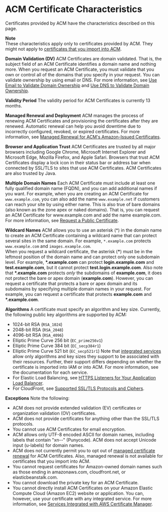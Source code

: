 # ACM Certificate Characteristics<a name="acm-certificate"></a>

Certificates provided by ACM have the characteristics described on this page\.

**Note**  
These characteristics apply only to certificates provided by ACM\. They might not apply to [certificates that you import into ACM](import-certificate.md)\.

**Domain Validation \(DV\)**  <a name="domain-validation"></a>
ACM Certificates are domain validated\. That is, the subject field of an ACM Certificate identifies a domain name and nothing more\. When you request an ACM Certificate, you must validate that you own or control all of the domains that you specify in your request\. You can validate ownership by using email or DNS\. For more information, see [Use Email to Validate Domain Ownership](gs-acm-validate-email.md) and [Use DNS to Validate Domain Ownership](gs-acm-validate-dns.md)\.

**Validity Period**  <a name="validity"></a>
The validity period for ACM Certificates is currently 13 months\.

**Managed Renewal and Deployment**  <a name="renewal"></a>
ACM manages the process of renewing ACM Certificates and provisioning the certificates after they are renewed\. Automatic renewal can help you avoid downtime due to incorrectly configured, revoked, or expired certificates\. For more information, see [Managed Renewal for ACM's Amazon\-Issued Certificates](managed-renewal.md)\.

**Browser and Application Trust**  <a name="browser-trust"></a>
ACM Certificates are trusted by all major browsers including Google Chrome, Microsoft Internet Explorer and Microsoft Edge, Mozilla Firefox, and Apple Safari\. Browsers that trust ACM Certificates display a lock icon in their status bar or address bar when connected by SSL/TLS to sites that use ACM Certificates\. ACM Certificates are also trusted by Java\.

**Multiple Domain Names**  <a name="multiple-domains"></a>
Each ACM Certificate must include at least one fully qualified domain name \(FQDN\), and you can add additional names if you want\. For example, when you are creating an ACM Certificate for `www.example.com`, you can also add the name `www.example.net` if customers can reach your site by using either name\. This is also true of bare domains \(also known as the zone apex or naked domains\)\. That is, you can request an ACM Certificate for www\.example\.com and add the name example\.com\. For more information, see [Request a Public Certificate](gs-acm-request-public.md)\.

**Wildcard Names**  <a name="wildcard"></a>
ACM allows you to use an asterisk \(\*\) in the domain name to create an ACM Certificate containing a wildcard name that can protect several sites in the same domain\. For example, `*.example.com` protects `www.example.com` and `images.example.com`\.  
When you request a wildcard certificate, the asterisk \(**\***\) must be in the leftmost position of the domain name and can protect only one subdomain level\. For example, **\*\.example\.com** can protect **login\.example\.com** and **test\.example\.com**, but it cannot protect **test\.login\.example\.com**\. Also note that **\*\.example\.com** protects *only* the subdomains of **example\.com**, it does not protect the bare or apex domain \(**example\.com**\)\. However, you can request a certificate that protects a bare or apex domain and its subdomains by specifying multiple domain names in your request\. For example, you can request a certificate that protects **example\.com** and **\*\.example\.com**\.

**Algorithms**  <a name="algorithms"></a>
A certificate must specify an algorithm and key size\. Currently, the following public key algorithms are supported by ACM:   
+ 1024\-bit RSA \(`RSA_1024`\)
+ 2048\-bit RSA \(`RSA_2048`\)
+ 4096\-bit RSA \(`RSA_4096`\)
+ Elliptic Prime Curve 256 bit \(`EC_prime256v1`\)
+ Elliptic Prime Curve 384 bit \(`EC_secp384r1`\)
+ Elliptic Prime Curve 521 bit \(`EC_secp521r1`\)
Note that [integrated services](https://docs.aws.amazon.com/acm/latest/userguide/acm-services.html) allow only algorithms and key sizes they support to be associated with their resources\. Further, their support differs depending on whether the certificate is imported into IAM or into ACM\. For more information, see the documentation for each service\.   
+ For Elastic Load Balancing, see [ HTTPS Listeners for Your Application Load Balancer](https://docs.aws.amazon.com/elasticloadbalancing/latest/application/create-https-listener.html)\.
+ For CloudFront, see [ Supported SSL/TLS Protocols and Ciphers](https://docs.aws.amazon.com/AmazonCloudFront/latest/DeveloperGuide/secure-connections-supported-viewer-protocols-ciphers.html#secure-connections-supported-ciphers)\.

**Exceptions**  <a name="exceptions"></a>
Note the following:  
+ ACM does not provide extended validation \(EV\) certificates or organization validation \(OV\) certificates\.
+ ACM does not provide certificates for anything other than the SSL/TLS protocols\.
+ You cannot use ACM Certificates for email encryption\.
+ ACM allows only UTF\-8 encoded ASCII for domain names, including labels that contain "xn\-\-" \(Punycode\)\. ACM does not accept Unicode input \(u\-labels\) for domain names\.
+ ACM does not currently permit you to opt out of [managed certificate renewal](managed-renewal.md) for ACM Certificates\. Also, managed renewal is not available for certificates that you import into ACM\.
+ You cannot request certificates for Amazon\-owned domain names such as those ending in amazonaws\.com, cloudfront\.net, or elasticbeanstalk\.com\.
+ You cannot download the private key for an ACM Certificate\.
+ You cannot directly install ACM Certificates on your Amazon Elastic Compute Cloud \(Amazon EC2\) website or application\. You can, however, use your certificate with any integrated service\. For more information, see [Services Integrated with AWS Certificate Manager](acm-services.md)\. 